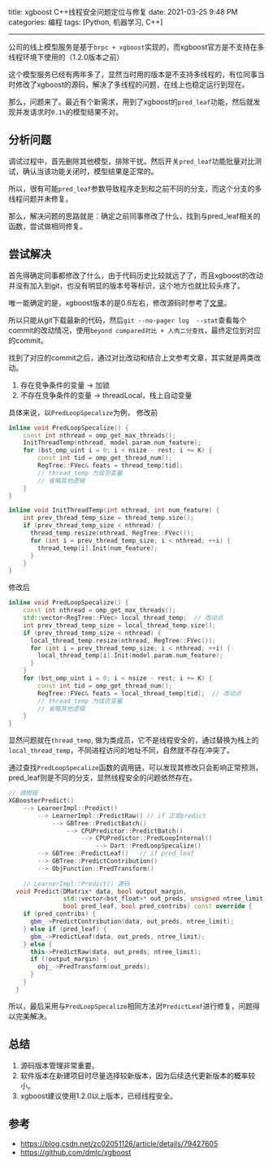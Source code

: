 title: xgboost C++线程安全问题定位与修复
date: 2021-03-25 9:48 PM
categories: 编程
tags: [Python, 机器学习, C++]

----

公司的线上模型服务是基于`brpc + xgboost`实现的，而xgboost官方是不支持在多线程环境下使用的（1.2.0版本之前）

这个模型服务已经有两年多了，显然当时用的版本是不支持多线程的，有位同事当时修改了xgboost的源码，解决了多线程的问题，在线上也稳定运行到现在。

那么，问题来了。最近有个新需求，用到了xgboost的`pred_leaf`功能，然后就发现并发请求时`0.1%`的模型结果不对。

<!--more-->

## 分析问题
调试过程中，首先删除其他模型，排除干扰。然后开关`pred_leaf`功能批量对比测试，确认当该功能关闭时，模型结果是正常的。

所以，很有可能`pred_leaf`参数导致程序走到和之前不同的分支，而这个分支的多线程问题并未修复。

那么，解决问题的思路就是：确定之前同事修改了什么，找到与pred_leaf相关的函数，尝试做相同修复。

## 尝试解决
首先得确定同事都修改了什么，由于代码历史比较就远了了，而且xgboost的改动并没有加入到git，也没有明显的版本号等标识，这个地方也就比较头疼了。

唯一能确定的是，xgboost版本的是0.6左右，修改源码时参考了[文章](https://blog.csdn.net/zc02051126/article/details/79427605)。

所以只能从git下载最新的代码，然后`git --no-pager log  --stat`查看每个commit的改动情况，使用`beyond compared对比 + 人肉二分查找`，最终定位到对应的commit。

找到了对应的commit之后，通过对比改动和结合上文参考文章，其实就是两类改动。
1. 存在竞争条件的变量 -> 加锁
2. 不存在竞争条件的变量 -> threadLocal，栈上自动变量


具体来说，以`PredLoopSpecalize`为例， 修改前
```c++
inline void PredLoopSpecalize() {
    const int nthread = omp_get_max_threads();
    InitThreadTemp(nthread, model.param.num_feature);
    for (bst_omp_uint i = 0; i < nsize - rest; i += K) {
        const int tid = omp_get_thread_num();
        RegTree::FVec& feats = thread_temp[tid];
        // thread_temp 为成员变量
        // 省略其他逻辑
    }
}  

inline void InitThreadTemp(int nthread, int num_feature) {
    int prev_thread_temp_size = thread_temp.size();
    if (prev_thread_temp_size < nthread) {
      thread_temp.resize(nthread, RegTree::FVec());
      for (int i = prev_thread_temp_size; i < nthread; ++i) {
        thread_temp[i].Init(num_feature);
      }
    }
}
```

修改后
```c++
inline void PredLoopSpecalize() {
    const int nthread = omp_get_max_threads();
    std::vector<RegTree::FVec> local_thread_temp;  // 改动点
    int prev_thread_temp_size = local_thread_temp.size();
    if (prev_thread_temp_size < nthread) {
      local_thread_temp.resize(nthread, RegTree::FVec());
      for (int i = prev_thread_temp_size; i < nthread; ++i) {
        local_thread_temp[i].Init(model.param.num_feature);
      }
    }
    for (bst_omp_uint i = 0; i < nsize - rest; i += K) {
        const int tid = omp_get_thread_num();
        RegTree::FVec& feats = local_thread_temp[tid];  // 改动点
        // thread_temp 为成员变量
        // 省略其他逻辑
    }
}  
```

显然问题就在`thread_temp`, 做为类成员，它不是线程安全的，通过替换为栈上的`local_thread_temp`，不同进程访问的地址不同，自然就不存在冲突了。

通过查找`PredLoopSpecalize`函数的调用链，可以发现其修改只会影响正常预测，pred_leaf则是不同的分支，显然线程安全的问题依然存在。
```c++
// 调用链
XGBoosterPredict()
	--> LearnerImpl::Predict()
		--> LearnerImpl::PredictRaw() // if 正常predict
			--> GBTree::PredictBatch()
				--> CPUPredictor::PredictBatch()
					--> CPUPredictor::PredLoopInternal() 
						--> Dart::PredLoopSpecalize()
		--> GBTree::PredictLeaf()   // if pred_leaf
		--> GBTree::PredictContribution()
		--> ObjFunction::PredTransform()
		
	// LearnerImpl::Predict() 源码
  void Predict(DMatrix* data, bool output_margin,
               std::vector<bst_float>* out_preds, unsigned ntree_limit,
               bool pred_leaf, bool pred_contribs) const override {
    if (pred_contribs) {
      gbm_->PredictContribution(data, out_preds, ntree_limit);
    } else if (pred_leaf) {
      gbm_->PredictLeaf(data, out_preds, ntree_limit);
    } else {
      this->PredictRaw(data, out_preds, ntree_limit);
      if (!output_margin) {
        obj_->PredTransform(out_preds);
      }
    }
  }
```

所以，最后采用与`PredLoopSpecalize`相同方法对`PredictLeaf`进行修复，问题得以完美解决。

## 总结
1. 源码版本管理非常重要。
2. 软件版本在新建项目时尽量选择较新版本，因为后续迭代更新版本的概率较小。
3. xgboost建议使用1.2.0以上版本，已经线程安全。

## 参考
- https://blog.csdn.net/zc02051126/article/details/79427605
- https://github.com/dmlc/xgboost

